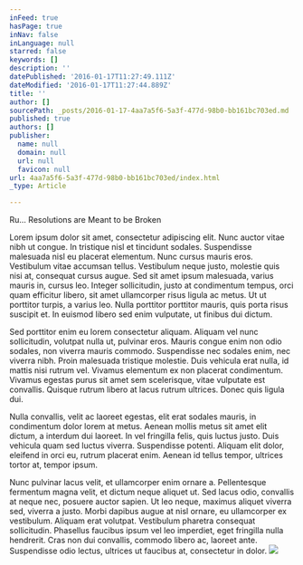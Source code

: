 ```yaml
---
inFeed: true
hasPage: true
inNav: false
inLanguage: null
starred: false
keywords: []
description: ''
datePublished: '2016-01-17T11:27:49.111Z'
dateModified: '2016-01-17T11:27:44.889Z'
title: ''
author: []
sourcePath: _posts/2016-01-17-4aa7a5f6-5a3f-477d-98b0-bb161bc703ed.md
published: true
authors: []
publisher:
  name: null
  domain: null
  url: null
  favicon: null
url: 4aa7a5f6-5a3f-477d-98b0-bb161bc703ed/index.html
_type: Article

---
```

Ru... Resolutions are Meant to be Broken

Lorem ipsum dolor sit amet, consectetur adipiscing elit. Nunc auctor vitae nibh ut congue. In tristique nisl et tincidunt sodales. Suspendisse malesuada nisl eu placerat elementum. Nunc cursus mauris eros. Vestibulum vitae accumsan tellus. Vestibulum neque justo, molestie quis nisi at, consequat cursus augue. Sed sit amet ipsum malesuada, varius mauris in, cursus leo. Integer sollicitudin, justo at condimentum tempus, orci quam efficitur libero, sit amet ullamcorper risus ligula ac metus. Ut ut porttitor turpis, a varius leo. Nulla porttitor porttitor mauris, quis porta risus suscipit et. In euismod libero sed enim vulputate, ut finibus dui dictum.

Sed porttitor enim eu lorem consectetur aliquam. Aliquam vel nunc sollicitudin, volutpat nulla ut, pulvinar eros. Mauris congue enim non odio sodales, non viverra mauris commodo. Suspendisse nec sodales enim, nec viverra nibh. Proin malesuada tristique molestie. Duis vehicula erat nulla, id mattis nisi rutrum vel. Vivamus elementum ex non placerat condimentum. Vivamus egestas purus sit amet sem scelerisque, vitae vulputate est convallis. Quisque rutrum libero at lacus rutrum ultrices. Donec quis ligula dui.

Nulla convallis, velit ac laoreet egestas, elit erat sodales mauris, in condimentum dolor lorem at metus. Aenean mollis metus sit amet elit dictum, a interdum dui laoreet. In vel fringilla felis, quis luctus justo. Duis vehicula quam sed luctus viverra. Suspendisse potenti. Aliquam elit dolor, eleifend in orci eu, rutrum placerat enim. Aenean id tellus tempor, ultrices tortor at, tempor ipsum.

Nunc pulvinar lacus velit, et ullamcorper enim ornare a. Pellentesque fermentum magna velit, et dictum neque aliquet ut. Sed lacus odio, convallis at neque nec, posuere auctor sapien. Ut leo neque, maximus aliquet viverra sed, viverra a justo. Morbi dapibus augue at nisl ornare, eu ullamcorper ex vestibulum. Aliquam erat volutpat. Vestibulum pharetra consequat sollicitudin. Phasellus faucibus ipsum vel leo imperdiet, eget fringilla nulla hendrerit. Cras non dui convallis, commodo libero ac, laoreet ante. Suspendisse odio lectus, ultrices ut faucibus at, consectetur in dolor.
![](https://the-grid-user-content.s3-us-west-2.amazonaws.com/ff7824d0-b31e-4de7-ad25-a12b4c07e6bf.jpg)